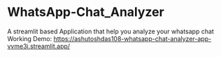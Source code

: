# WhatsApp-Chat_Analyzer
A streamlit based Application that help you analyze your whatsapp chat
Working Demo: https://ashutoshdas108-whatsapp-chat-analyzer-app-vvme3i.streamlit.app/
